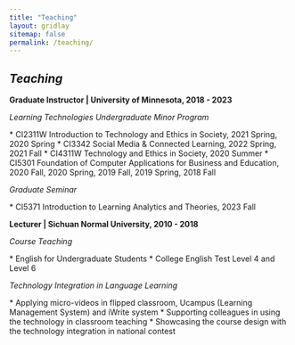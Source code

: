 ```yaml
---
title: "Teaching"
layout: gridlay
sitemap: false
permalink: /teaching/
---
```


## <i> Teaching </i>

<b> Graduate Instructor | University of Minnesota, 2018 - 2023 </b>
<p> <i> Learning Technologies Undergraduate Minor Program </i></p>
* CI2311W Introduction to Technology and Ethics in Society, 2021 Spring, 2020 Spring
* CI3342 Social Media & Connected Learning, 2022 Spring, 2021 Fall
* CI4311W Technology and Ethics in Society, 2020 Summer
* CI5301 Foundation of Computer Applications for Business and Education, 2020 Fall, 2020 Spring, 2019 Fall, 2019 Spring, 2018 Fall

<p> <i> Graduate Seminar </i></p>
* CI5371 Introduction to Learning Analytics and Theories, 2023 Fall


<b> Lecturer | Sichuan Normal University, 2010 - 2018 </b>
<p> <i> Course Teaching </i> </p>
* English for Undergraduate Students
* College English Test Level 4 and Level 6
<p> <i> Technology Integration in Language Learning </i> </p>
* Applying micro-videos in flipped classroom, Ucampus (Learning Management System) and iWrite system
* Supporting colleagues in using the technology in classroom teaching 
* Showcasing the course design with the technology integration in national contest


